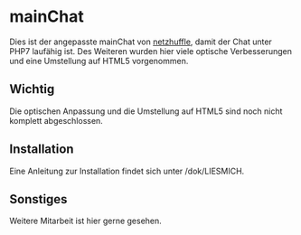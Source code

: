 # mainChat

Dies ist der angepasste mainChat von [netzhuffle](https://github.com/netzhuffle/mainchat), damit der Chat unter PHP7 laufähig ist.
Des Weiteren wurden hier viele optische Verbesserungen und eine Umstellung auf HTML5 vorgenommen.

Wichtig
------------
Die optischen Anpassung und die Umstellung auf HTML5 sind noch nicht komplett abgeschlossen.

Installation
------------

Eine Anleitung zur Installation findet sich unter /dok/LIESMICH.

Sonstiges
------------
Weitere Mitarbeit ist hier gerne gesehen.
